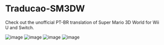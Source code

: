 ﻿# Traducao-SM3DW

Check out the unofficial PT-BR translation of Super Mario 3D World for Wii U and Switch.

![image](https://github.com/user-attachments/assets/731a2aa1-ef71-4161-9b53-baae3820f714)
![image](https://github.com/user-attachments/assets/ed7df94a-9391-4113-9f58-8d35d56487e3)
![image](https://github.com/user-attachments/assets/dabf30df-ca6e-4186-972f-dd4d02237be0)
![image](https://github.com/user-attachments/assets/1c661b50-9a74-4b11-a394-1a5adbfdea7c)
